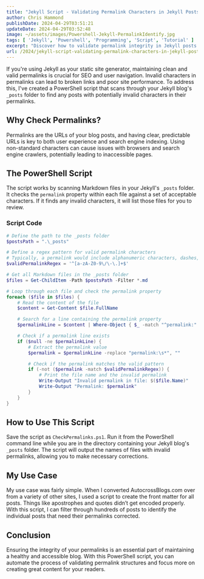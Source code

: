 ```yaml
---
title: "Jekyll Script - Validating Permalink Characters in Jekyll Posts with PowerShell"
author: Chris Hammond
publishDate: 2024-04-29T03:51:21
updateDate: 2024-04-29T03:52:48
image: ~/assets/images/Powershell-Jekyll-PermalinkIdentify.jpg
tags: [ 'Jekyll', 'Powershell', 'Programming', 'Script', 'Tutorial' ]
excerpt: "Discover how to validate permalink integrity in Jekyll posts with our PowerShell script. Ensure your blog's URLs are clean and effective."
url: /2024/jekyll-script-validating-permalink-characters-in-jekyll-posts-with-powershell
---
```


If you're using Jekyll as your static site generator, maintaining clean and valid permalinks is crucial for SEO and user navigation. Invalid characters in permalinks can lead to broken links and poor site performance. To address this, I've created a PowerShell script that scans through your Jekyll blog's `_posts` folder to find any posts with potentially invalid characters in their permalinks.

## Why Check Permalinks?

Permalinks are the URLs of your blog posts, and having clear, predictable URLs is key to both user experience and search engine indexing. Using non-standard characters can cause issues with browsers and search engine crawlers, potentially leading to inaccessible pages.

## The PowerShell Script

The script works by scanning Markdown files in your Jekyll's `_posts` folder. It checks the `permalink` property within each file against a set of acceptable characters. If it finds any invalid characters, it will list those files for you to review.

### Script Code

```powershell
# Define the path to the _posts folder
$postsPath = ".\_posts"

# Define a regex pattern for valid permalink characters
# Typically, a permalink would include alphanumeric characters, dashes, slashes, and potentially periods
$validPermalinkRegex = '^[a-zA-Z0-9\/\-\.]+$'

# Get all Markdown files in the _posts folder
$files = Get-ChildItem -Path $postsPath -Filter *.md

# Loop through each file and check the permalink property
foreach ($file in $files) {
    # Read the content of the file
    $content = Get-Content $file.FullName

    # Search for a line containing the permalink property
    $permalinkLine = $content | Where-Object { $_ -match "^permalink:" }

    # Check if a permalink line exists
    if ($null -ne $permalinkLine) {
        # Extract the permalink value
        $permalink = $permalinkLine -replace "permalink:\s*", ""

        # Check if the permalink matches the valid pattern
        if (-not ($permalink -match $validPermalinkRegex)) {
            # Print the file name and the invalid permalink
            Write-Output "Invalid permalink in file: $($file.Name)"
            Write-Output "Permalink: $permalink"
        }
    }
}
```

## How to Use This Script

Save the script as `CheckPermalinks.ps1`. Run it from the PowerShell command line while you are in the directory containing your Jekyll blog's `_posts` folder. The script will output the names of files with invalid permalinks, allowing you to make necessary corrections.

## My Use Case

My use case was fairly simple. When I converted AutocrossBlogs.com over from a variety of other sites, I used a script to create the front matter for all posts. Things like apostrophes and quotes didn’t get encoded properly. With this script, I can filter through hundreds of posts to identify the individual posts that need their permalinks corrected.

## Conclusion

Ensuring the integrity of your permalinks is an essential part of maintaining a healthy and accessible blog. With this PowerShell script, you can automate the process of validating permalink structures and focus more on creating great content for your readers.
